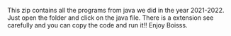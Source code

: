 This zip contains all the programs from java we did in the year 2021-2022.
Just open the folder and click on the java file.
There is a extension see carefully and you can copy the code and run it!!
Enjoy Boisss.
